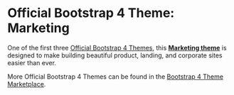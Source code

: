 # Official Bootstrap 4 Theme: Marketing

One of the first three [Official Bootstrap 4 Themes](https://themes.getbootstrap.com/official-themes/), this [**Marketing theme**](https://themes.getbootstrap.com/product/marketing/) is designed to make building beautiful product, landing, and corporate sites easier than ever.

More Official Bootstrap 4 Themes can be found in the [Bootstrap 4 Theme Marketplace](https://themes.getbootstrap.com/).
